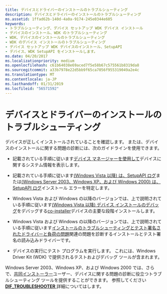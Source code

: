 ```yaml
---
title: デバイスとドライバーのインストールのトラブルシューティング
description: デバイスとドライバーのインストールのトラブルシューティング
ms.assetid: 1ffad62b-140d-4a0a-9174-245e0344e605
keywords:
- トラブルシューティング、デバイス セットアップ WDK デバイス インストール
- デバイスのインストール、WDK のトラブルシューティング
- WDK、デバイスのインストールのトラブルシューティング
- WDK のデバイス インストールのトラブルシューティング
- デバイス セットアップ WDK デバイスのインストール、SetupAPI
- デバイス、WDK SetupAPI をインストールします。
ms.date: 04/20/2017
ms.localizationpriority: medium
ms.openlocfilehash: c61b64038e69aced7f5e58b67c575561b8319da8
ms.sourcegitcommit: a33b7978e22d5bb9f65ca7056f955319049a2e4c
ms.translationtype: MT
ms.contentlocale: ja-JP
ms.lasthandoff: 01/31/2019
ms.locfileid: "56571592"
---
```

# <a name="troubleshooting-device-and-driver-installations"></a>デバイスとドライバーのインストールのトラブルシューティング





デバイスが正しくインストールされていることを確認します。 または、デバイスのインストールに関する問題の診断には、次のガイドラインを使用できます。

-   記載されている手順に従います[デバイス マネージャーを使用して](using-device-manager.md)デバイスに関するシステム情報を表示します。

-   記載されている手順に従います[(Windows Vista 以降) は、SetupAPI ログ](setupapi-logging--windows-vista-and-later-.md)または[(Windows Server 2003、Windows XP、および Windows 2000) は、SetupAPI ログ](setupapi-logging--windows-server-2003--windows-xp--and-windows-2000-.md)インストール エラーを特定します。

-   Windows Vista および Windows の以降のバージョンでは、上で説明されている手順に従います[(Windows Vista 以降) デバイス インストールのデバッグ](debugging-device-installations--windows-vista-and-later-.md)をデバッグする[co-installer](writing-a-co-installer.md)デバイスの主要な段階インストールします。

-   Windows Vista および Windows の以降のバージョンでは、上で説明されている手順に従います[インストールのトラブルシューティングとテスト署名されたドライバーと負荷の問題](troubleshooting-install-and-load-problems-with-signed-driver-packages.md)関連の問題を診断するインストールとテスト署名の読み込みドライバーです。

-   デバイスの実行にテスト プログラムを実行します。 これには、Windows Driver Kit (WDK) で提供されるテストおよびデバッグ ツールが含まれます。

Windows Server 2003、Windows XP、および Windows 2000 では、さらで、[共同インストーラー](writing-a-co-installer.md)ユーザー、デバイスに関する問題の診断に役立つトラブルシューティング ツールを提供することができます。 参照してください[ **DIF_TROUBLESHOOTER** ](https://msdn.microsoft.com/library/windows/hardware/ff543726)詳細についてはします。

 

 





